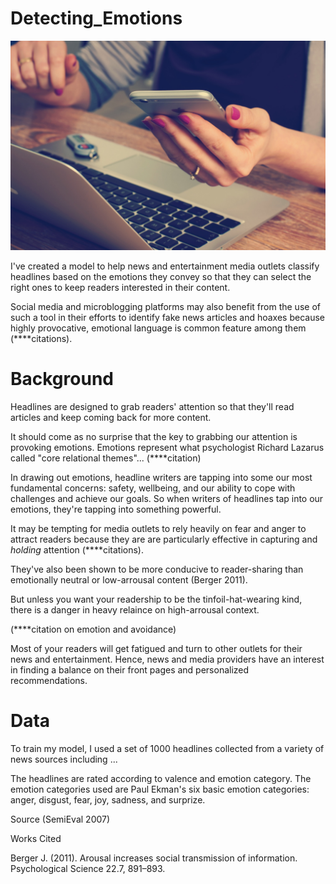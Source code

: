 # Detecting_Emotions

![media image](images/william-iven-SpVHcbuKi6E-unsplash.jpg)

I've created a model to help news and entertainment media outlets classify headlines based on the emotions they convey so that they can select the right ones to keep readers interested in their content. 

Social media and microblogging platforms may also benefit from the use of such a tool in their efforts to identify fake news articles and hoaxes because highly provocative, emotional language is common feature among them (****citations). 

# Background

Headlines are designed to grab readers' attention so that they'll read articles and keep coming back for more content.

It should come as no surprise that the key to grabbing our attention is provoking emotions. Emotions represent what psychologist Richard Lazarus called "core relational themes"... (****citation)


In drawing out emotions, headline writers are tapping into some our most fundamental concerns: safety, wellbeing, and our ability to cope with challenges and achieve our goals. So when writers of headlines tap into our emotions, they're tapping into something powerful.

It may be tempting for media outlets to rely heavily on fear and anger to attract readers because they are are particularly effective in capturing and *holding* attention (****citations).

They've also been shown to be more conducive to reader-sharing than emotionally neutral or low-arrousal content (Berger 2011). 

But unless you want your readership to be the tinfoil-hat-wearing kind, there is a danger in heavy relaince on high-arrousal context. 

(****citation on emotion and avoidance)

Most of your readers will get fatigued and turn to other outlets for their news and entertainment. Hence, news and media providers have an interest in finding a balance on their front pages and personalized recommendations.

# Data

To train my model, I used a set of 1000 headlines collected from a variety of news sources including ...

The headlines are rated according to valence and emotion category. The emotion categories used are Paul Ekman's six basic emotion categories: anger, disgust, fear, joy, sadness, and surprize. 

Source (SemiEval 2007)



Works Cited 

Berger J. (2011). Arousal increases social transmission of information. Psychological Science 22.7, 891–893.


